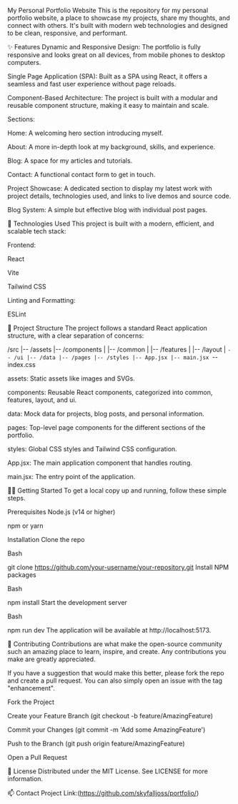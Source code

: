 My Personal Portfolio Website
This is the repository for my personal portfolio website, a place to showcase my projects, share my thoughts, and connect with others. It's built with modern web technologies and designed to be clean, responsive, and performant.

✨ Features
Dynamic and Responsive Design: The portfolio is fully responsive and looks great on all devices, from mobile phones to desktop computers.

Single Page Application (SPA): Built as a SPA using React, it offers a seamless and fast user experience without page reloads.

Component-Based Architecture: The project is built with a modular and reusable component structure, making it easy to maintain and scale.

Sections:

Home: A welcoming hero section introducing myself.

About: A more in-depth look at my background, skills, and experience.

Blog: A space for my articles and tutorials.

Contact: A functional contact form to get in touch.

Project Showcase: A dedicated section to display my latest work with project details, technologies used, and links to live demos and source code.

Blog System: A simple but effective blog with individual post pages.

🚀 Technologies Used
This project is built with a modern, efficient, and scalable tech stack:

Frontend:

React

Vite

Tailwind CSS

Linting and Formatting:

ESLint

📂 Project Structure
The project follows a standard React application structure, with a clear separation of concerns:

/src
|-- /assets
|-- /components
|   |-- /common
|   |-- /features
|   |-- /layout
|   `-- /ui
|-- /data
|-- /pages
|-- /styles
|-- App.jsx
|-- main.jsx
`-- index.css

assets: Static assets like images and SVGs.

components: Reusable React components, categorized into common, features, layout, and ui.

data: Mock data for projects, blog posts, and personal information.

pages: Top-level page components for the different sections of the portfolio.

styles: Global CSS styles and Tailwind CSS configuration.

App.jsx: The main application component that handles routing.

main.jsx: The entry point of the application.

🏃‍♂️ Getting Started
To get a local copy up and running, follow these simple steps.

Prerequisites
Node.js (v14 or higher)

npm or yarn

Installation
Clone the repo

Bash

git clone https://github.com/your-username/your-repository.git
Install NPM packages

Bash

npm install
Start the development server

Bash

npm run dev
The application will be available at http://localhost:5173.

🤝 Contributing
Contributions are what make the open-source community such an amazing place to learn, inspire, and create. Any contributions you make are greatly appreciated.

If you have a suggestion that would make this better, please fork the repo and create a pull request. You can also simply open an issue with the tag "enhancement".

Fork the Project

Create your Feature Branch (git checkout -b feature/AmazingFeature)

Commit your Changes (git commit -m 'Add some AmazingFeature')

Push to the Branch (git push origin feature/AmazingFeature)

Open a Pull Request

📝 License
Distributed under the MIT License. See LICENSE for more information.

📫 Contact
Project Link:(https://github.com/skyfalljoss/portfolio/)
